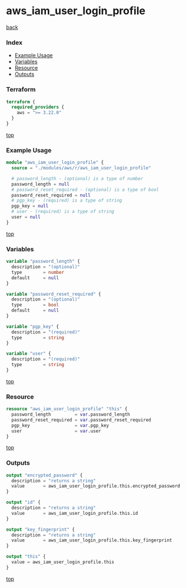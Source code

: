 # aws_iam_user_login_profile

[back](../aws.md)

### Index

- [Example Usage](#example-usage)
- [Variables](#variables)
- [Resource](#resource)
- [Outputs](#outputs)

### Terraform

```terraform
terraform {
  required_providers {
    aws = ">= 3.22.0"
  }
}
```

[top](#index)

### Example Usage

```terraform
module "aws_iam_user_login_profile" {
  source = "./modules/aws/r/aws_iam_user_login_profile"

  # password_length - (optional) is a type of number
  password_length = null
  # password_reset_required - (optional) is a type of bool
  password_reset_required = null
  # pgp_key - (required) is a type of string
  pgp_key = null
  # user - (required) is a type of string
  user = null
}
```

[top](#index)

### Variables

```terraform
variable "password_length" {
  description = "(optional)"
  type        = number
  default     = null
}

variable "password_reset_required" {
  description = "(optional)"
  type        = bool
  default     = null
}

variable "pgp_key" {
  description = "(required)"
  type        = string
}

variable "user" {
  description = "(required)"
  type        = string
}
```

[top](#index)

### Resource

```terraform
resource "aws_iam_user_login_profile" "this" {
  password_length         = var.password_length
  password_reset_required = var.password_reset_required
  pgp_key                 = var.pgp_key
  user                    = var.user
}
```

[top](#index)

### Outputs

```terraform
output "encrypted_password" {
  description = "returns a string"
  value       = aws_iam_user_login_profile.this.encrypted_password
}

output "id" {
  description = "returns a string"
  value       = aws_iam_user_login_profile.this.id
}

output "key_fingerprint" {
  description = "returns a string"
  value       = aws_iam_user_login_profile.this.key_fingerprint
}

output "this" {
  value = aws_iam_user_login_profile.this
}
```

[top](#index)